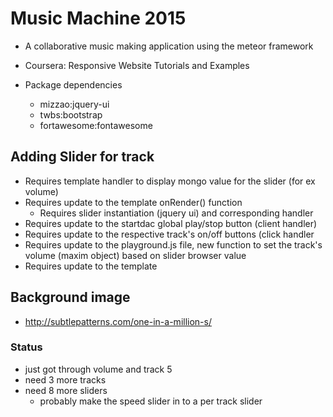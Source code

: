 # Music Machine 2015

* A collaborative music making application using the meteor framework

* Coursera: Responsive Website Tutorials and Examples

* Package dependencies
  * mizzao:jquery-ui
  * twbs:bootstrap
  * fortawesome:fontawesome

## Adding Slider for track
  * Requires template handler to display mongo value for the slider (for ex volume)
  * Requires update to the template onRender() function
    * Requires slider instantiation (jquery ui) and corresponding handler
  * Requires update to the startdac global play/stop button (client handler)
  * Requires update to the respective track's on/off buttons (click handler
  * Requires update to the playground.js file, new function to set the track's volume (maxim object) based on slider browser value
  * Requires update to the template

## Background image
  * http://subtlepatterns.com/one-in-a-million-s/

### Status
  * just got through volume and track 5
  * need 3 more tracks
  * need 8 more sliders
    * probably make the speed slider in to a per track slider